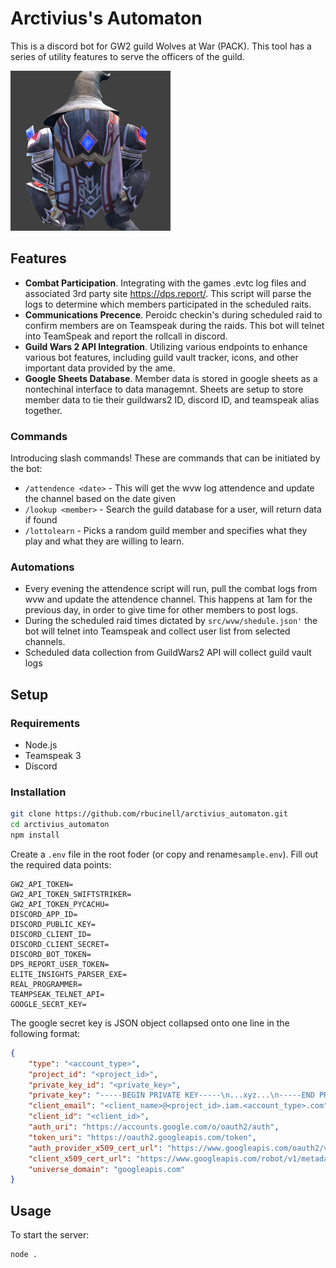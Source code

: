 # Arctivius's Automaton

This is a discord bot for GW2 guild Wolves at War (PACK). This tool has a series of utility features to serve the officers of the guild.

![Avatar of Arctivius's Automaton](assets/arctivius_automaton.png)

## Features
* **Combat Participation**. Integrating with the games .evtc log files and associated 3rd party site https://dps.report/. This script will parse the logs to determine which members participated in the scheduled raits.
* **Communications Precence**. Peroidc checkin's during scheduled raid to confirm members are on Teamspeak during the raids. This bot will telnet into TeamSpeak and report the rollcall in discord.
* **Guild Wars 2 API Integration**. Utilizing various endpoints to enhance various bot features, including guild vault tracker, icons, and other important data provided by the ame.
* **Google Sheets Database**. Member data is stored in google sheets as a nontechinal interface to data managemnt. Sheets are setup to store member data to tie their guildwars2 ID, discord ID, and teamspeak alias together.

### Commands
Introducing slash commands! These are commands that can be initiated by the bot:

* `/attendence <date>` - This will get the wvw log attendence and update the channel based on the date given
* `/lookup <member>` - Search the guild database for a user, will return data if found
* `/lottolearn` - Picks a random guild member and specifies what they play and what they are willing to learn. 

### Automations
* Every evening the attendence script will run, pull the combat logs from wvw and update the attendence channel. This happens at 1am for the previous day, in order to give time for other members to post logs.
* During the scheduled raid times dictated by `src/wvw/shedule.json'` the bot will telnet into Teamspeak and collect user list from selected channels.
* Scheduled data collection from GuildWars2 API will collect guild vault logs

## Setup
### Requirements
* Node.js
* Teamspeak 3
* Discord

### Installation
```bash
git clone https://github.com/rbucinell/arctivius_automaton.git
cd arctivius_automaton
npm install
```

Create a `.env` file in the root foder (or copy and rename`sample.env`). Fill out the required data points:

```config
GW2_API_TOKEN=
GW2_API_TOKEN_SWIFTSTRIKER=
GW2_API_TOKEN_PYCACHU=
DISCORD_APP_ID=
DISCORD_PUBLIC_KEY=
DISCORD_CLIENT_ID=
DISCORD_CLIENT_SECRET=
DISCORD_BOT_TOKEN=
DPS_REPORT_USER_TOKEN=
ELITE_INSIGHTS_PARSER_EXE=
REAL_PROGRAMMER=
TEAMPSEAK_TELNET_API=
GOOGLE_SECRT_KEY=
```

The google secret key is JSON object collapsed onto one line in the following format:
```json
{
    "type": "<account_type>",
    "project_id": "<project_id>",
    "private_key_id": "<private_key>",
    "private_key": "-----BEGIN PRIVATE KEY-----\n...xyz...\n-----END PRIVATE KEY-----\n",
    "client_email": "<client_name>@<project_id>.iam.<account_type>.com",
    "client_id": "<client_id>",
    "auth_uri": "https://accounts.google.com/o/oauth2/auth",
    "token_uri": "https://oauth2.googleapis.com/token",
    "auth_provider_x509_cert_url": "https://www.googleapis.com/oauth2/v1/certs",
    "client_x509_cert_url": "https://www.googleapis.com/robot/v1/metadata/x509/<client_name>%40<project_id>.iam.<account_type>.com",
    "universe_domain": "googleapis.com"
}
```

## Usage
To start the server:
```
node .
```

